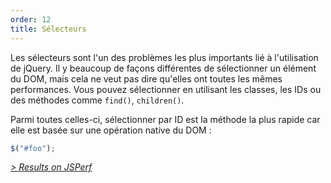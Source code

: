 ```yaml
---
order: 12
title: Sélecteurs
---
```


Les sélecteurs sont l'un des problèmes les plus importants lié à l'utilisation de jQuery. Il y beaucoup de façons différentes de sélectionner un élément du DOM, mais cela ne veut pas dire qu'elles ont toutes les mêmes performances. Vous pouvez sélectionner en utilisant les classes, les IDs ou des méthodes comme `find()`, `children()`.

Parmi toutes celles-ci, sélectionner par ID est la méthode la plus rapide car elle est basée sur une opération native du DOM :

```js
$("#foo");
```

*[> Results on JSPerf](http://jsperf.com/browser-diet-jquery-selectors)*
